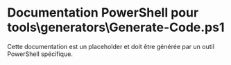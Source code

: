 # Documentation PowerShell pour tools\generators\Generate-Code.ps1

Cette documentation est un placeholder et doit être générée par un outil PowerShell spécifique.
